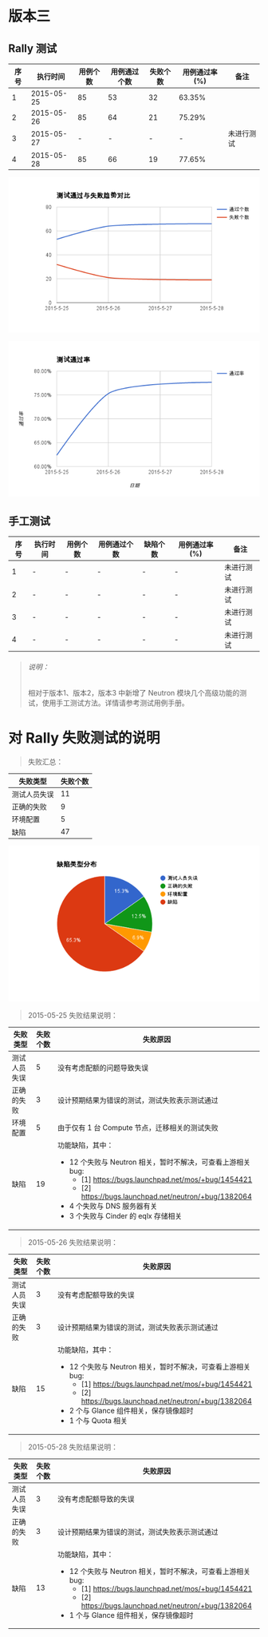 # 版本三

## Rally 测试

|序号|执行时间|用例个数|用例通过个数|失败个数|用例通过率(%)|备注|
|----|--------|--------|------------|--------|-------------|----|
|1|2015-05-25|85|53|32|63.35%||
|2|2015-05-26|85|64|21|75.29%||
|3|2015-05-27|-|-|-|-|未进行测试|
|4|2015-05-28|85|66|19|77.65%||

![测试通过与失败趋势对比](../pictures/passed_failed.png)

![测试通过率](../pictures/pass_rate.png)

## 手工测试

|序号|执行时间|用例个数|用例通过个数|缺陷个数|用例通过率(%)|备注|
|----|--------|--------|------------|--------|-------------|----|
|1|-|-|-|-|-|未进行测试|
|2|-|-|-|-|-|未进行测试|
|3|-|-|-|-|-|未进行测试|
|4|-|-|-|-|-|未进行测试|

> ###### 说明：
> 相对于版本1、版本2，版本3 中新增了 Neutron 模块几个高级功能的测试，使用手工测试方法。详情请参考测试用例手册。

# 对 Rally 失败测试的说明

> 失败汇总：

|失败类型|失败个数|
|--------|--------|
|测试人员失误|11|
|正确的失败|9|
|环境配置|5|
|缺陷|47|

![缺陷类型分布](../pictures/bug_distribution.png)

> 2015-05-25 失败结果说明：

|失败类型|失败个数|失败原因|
|--------|--------|--------|
|测试人员失误|5|没有考虑配额的问题导致失误|
|正确的失败|3|设计预期结果为错误的测试，测试失败表示测试通过|
|环境配置|5|由于仅有 1 台 Compute 节点，迁移相关的测试失败|
|缺陷|19|功能缺陷，其中：<ul><li>12 个失败与 Neutron 相关，暂时不解决，可查看上游相关 bug:<ul><li>[1] https://bugs.launchpad.net/mos/+bug/1454421</li><li>[2] https://bugs.launchpad.net/neutron/+bug/1382064</li></ul></li><li>4 个失败与 DNS 服务器有关</li><li>3 个失败与 Cinder 的 eqlx 存储相关</ul>|

> 2015-05-26 失败结果说明：

|失败类型|失败个数|失败原因|
|--------|--------|--------|
|测试人员失误|3|没有考虑配额导致的失误|
|正确的失败|3|设计预期结果为错误的测试，测试失败表示测试通过|
|缺陷|15|功能缺陷，其中：<ul><li>12 个失败与 Neutron 相关，暂时不解决，可查看上游相关 bug:<ul><li>[1] https://bugs.launchpad.net/mos/+bug/1454421</li><li>[2] https://bugs.launchpad.net/neutron/+bug/1382064</li></ul></li><li>2 个与 Glance 组件相关，保存镜像超时</li><li>1 个与 Quota 相关</li></ul>|

> 2015-05-28 失败结果说明：

|失败类型|失败个数|失败原因|
|--------|--------|--------|
|测试人员失误|3|没有考虑配额导致的失误|
|正确的失败|3|设计预期结果为错误的测试，测试失败表示测试通过|
|缺陷|13|功能缺陷，其中：<ul><li>12 个失败与 Neutron 相关，暂时不解决，可查看上游相关 bug:<ul><li>[1] https://bugs.launchpad.net/mos/+bug/1454421</li><li>[2] https://bugs.launchpad.net/neutron/+bug/1382064</li></ul></li><li>1 个与 Glance 组件相关，保存镜像超时</li></ul>|
